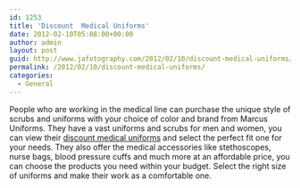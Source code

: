 ```yaml
---
id: 1253
title: 'Discount  Medical Uniforms'
date: 2012-02-10T05:08:00+00:00
author: admin
layout: post
guid: http://www.jafotography.com/2012/02/10/discount-medical-uniforms/
permalink: /2012/02/10/discount-medical-uniforms/
categories:
  - General
---
```

People who are working in the medical line can purchase the unique style of scrubs and uniforms with your choice of color and brand from Marcus Uniforms. They have a vast uniforms and scrubs for men and women, you can view their [discount medical uniforms](http://www.marcusuniforms.com) and select the perfect fit one for your needs. They also offer the medical accessories like stethoscopes, nurse bags, blood pressure cuffs and much more at an affordable price, you can choose the products you need within your budget. Select the right size of uniforms and make their work as a comfortable one.
